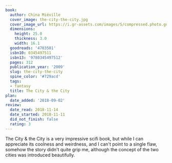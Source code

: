 ```yaml
---
book:
  author: China Miéville
  cover_image: the-city-the-city.jpg
  cover_image_url: https://i.gr-assets.com/images/S/compressed.photo.goodreads.com/books/1320475957l/4703581._SX98_.jpg
  dimensions:
    height: 25.0
    thickness: 3.0
    width: 16.1
  goodreads: '4703581'
  isbn10: 0345497511
  isbn13: '9780345497512'
  pages: 312
  publication_year: '2009'
  slug: the-city-the-city
  spine_color: '#729acd'
  tags:
  - fantasy
  title: The City & the City
plan:
  date_added: '2018-09-02'
review:
  date_read: 2018-11-14
  date_started: 2018-11-11
  did_not_finish: false
  rating: 3
---
```


The City &amp; the City is a very impressive scifi book, but while I can appreciate its coolness and weirdness, and I can't point to a single flaw, somehow the story didn't quite grip me, although the concept of the two cities was introduced beautifully.
